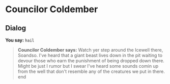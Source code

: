 # Councilor Coldember
## Dialog

**You say:** `hail`



>**Councilor Coldember says:** Watch yer step around the Icewell there, Soandso. I've heard that a giant beast lives down in the pit waiting to devour those who earn the punishment of being dropped down there. Might be just I rumor but I swear I've heard some sounds comin up from the well that don't resemble any of the creatures we put in there.
end
